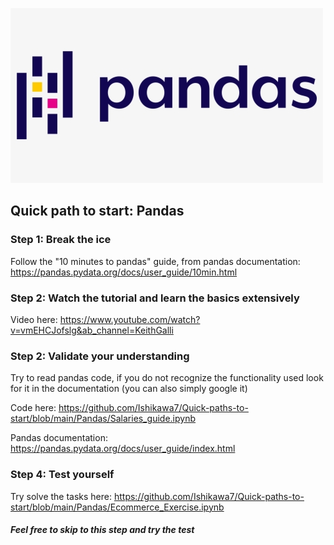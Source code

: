 ![Image](logo_pandas.png?raw=true)

## Quick path to start: Pandas

### Step 1: Break the ice

Follow the "10 minutes to pandas" guide, from pandas documentation: https://pandas.pydata.org/docs/user_guide/10min.html

### Step 2: Watch the tutorial and learn the basics extensively

Video here: https://www.youtube.com/watch?v=vmEHCJofslg&ab_channel=KeithGalli

### Step 2: Validate your understanding

Try to read pandas code, if you do not recognize the functionality used look for it in the documentation (you can also simply google it)

Code here: https://github.com/Ishikawa7/Quick-paths-to-start/blob/main/Pandas/Salaries_guide.ipynb

Pandas documentation: https://pandas.pydata.org/docs/user_guide/index.html

### Step 4: Test yourself

Try solve the tasks here: https://github.com/Ishikawa7/Quick-paths-to-start/blob/main/Pandas/Ecommerce_Exercise.ipynb
##### Feel free to skip to this step and try the test
